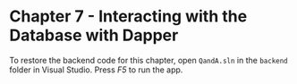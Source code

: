 # Chapter 7 - Interacting with the Database with Dapper

To restore the backend code for this chapter, open `QandA.sln` in the `backend` folder in Visual Studio. Press *F5* to run the app.

